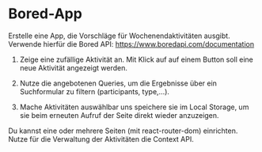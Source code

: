 # Bored-App





Erstelle eine App, die Vorschläge für Wochenendaktivitäten ausgibt. Verwende hierfür die Bored API: https://www.boredapi.com/documentation
1. Zeige eine zufällige Aktivität an. Mit Klick auf auf einem Button soll eine neue Aktivität angezeigt werden.


2. Nutze die angebotenen Queries, um die Ergebnisse über ein Suchformular zu filtern (participants, type,...).


3. Mache Aktivitäten auswählbar uns speichere sie im Local Storage, um sie beim erneuten Aufruf der Seite direkt wieder anzuzeigen.


Du kannst eine oder mehrere Seiten (mit react-router-dom) einrichten. Nutze für die Verwaltung der Aktivitäten die Context API.
